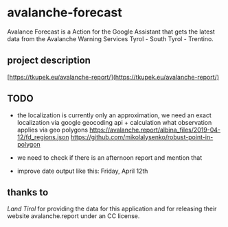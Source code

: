 # avalanche-forecast
Avalance Forecast is a Action for the Google Assistant that gets the latest data from the Avalanche Warning Services Tyrol - South Tyrol - Trentino.

## project description
[https://tkupek.eu/avalanche-report/](https://tkupek.eu/avalanche-report/)

## TODO
- the localization is currently only an approximation, we need an exact localization via google geocoding api + calculation what observation applies via geo polygons
https://avalanche.report/albina_files/2019-04-12/fd_regions.json
https://github.com/mikolalysenko/robust-point-in-polygon

- we need to check if there is an afternoon report and mention that

- improve date output like this: Friday, April 12th

## thanks to
*Land Tirol* for providing the data for this application and for releasing their website avalanche.report under an CC license.